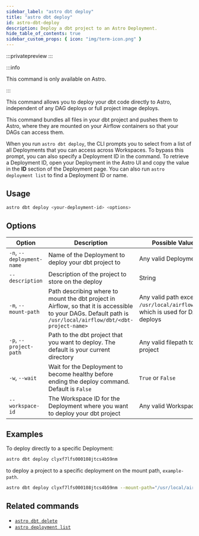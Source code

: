 ```yaml
---
sidebar_label: "astro dbt deploy"
title: "astro dbt deploy"
id: astro-dbt-deploy
description: Deploy a dbt project to an Astro Deployment.
hide_table_of_contents: true
sidebar_custom_props: { icon: "img/term-icon.png" }
---
```


:::privatepreview
:::

:::info

This command is only available on Astro.

:::

This command allows you to deploy your dbt code directly to Astro, independent of any DAG deploys or full project image deploys.

This command bundles all files in your dbt project and pushes them to Astro, where they are mounted on your Airflow containers so that your DAGs can access them.

When you run `astro dbt deploy`, the CLI prompts you to select from a list of all Deployments that you can access across Workspaces. To bypass this prompt, you can also specify a Deployment ID in the command. To retrieve a Deployment ID, open your Deployment in the Astro UI and copy the value in the **ID** section of the Deployment page. You can also run `astro deployment list` to find a Deployment ID or name.

## Usage

```bash
astro dbt deploy <your-deployment-id> <options>
```

## Options

| Option              | Description                                                                       | Possible Values           |
| ------------------- | --------------------------------------------------------------------------------- | ------------------------- |
| `-n`, `--deployment-name` | Name of the Deployment to deploy your dbt project to | Any valid Deployment ID |
| `--description` | Description of the project to store on the deploy | String |
| `-m`, `--mount-path` | Path describing where to mount the dbt project in Airflow, so that it is accessible to your DAGs. Default path is `/usr/local/airflow/dbt/<dbt-project-name>` | Any valid path except  `/usr/local/airflow/dags`, which is used for DAG deploys |
| `-p`, `--project-path` | Path to the dbt project that you want to deploy. The default is your current directory | Any valid filepath to a dbt project |
| `-w`, `--wait` | Wait for the Deployment to become healthy before ending the deploy command. Default is `False` | `True` or `False` |
| `--workspace-id` | The Workspace ID for the Deployment where you want to deploy your dbt project | Any valid Workspace ID |

## Examples

To deploy directly to a specific Deployment:

```bash
astro dbt deploy clyxf7lfs000108jtcs4b59nm
```

to deploy a project to a specific deployment on the mount path, `example-path`.

```bash
astro dbt deploy clyxf7lfs000108jtcs4b59nm --mount-path="/usr/local/airflow/dbt/test-dbt-project"
```

## Related commands

- [`astro dbt delete`](astro-dbt-delete.md)
- [`astro deployment list`](astro-deployment-list.md)